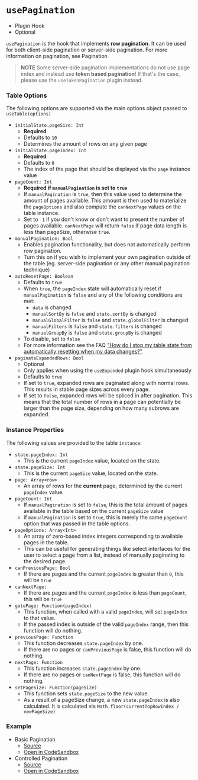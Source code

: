 # `usePagination`

- Plugin Hook
- Optional

`usePagination` is the hook that implements **row pagination**. It can be used for both client-side pagination or server-side pagination. For more information on pagination, see Pagination

> **NOTE** Some server-side pagination implementations do not use page index and instead use **token based pagination**! If that's the case, please use the `useTokenPagination` plugin instead.

### Table Options

The following options are supported via the main options object passed to `useTable(options)`

- `initialState.pageSize: Int`
  - **Required**
  - Defaults to `10`
  - Determines the amount of rows on any given page
- `initialState.pageIndex: Int`
  - **Required**
  - Defaults to `0`
  - The index of the page that should be displayed via the `page` instance value
- `pageCount: Int`
  - **Required if `manualPagination` is set to `true`**
  - If `manualPagination` is `true`, then this value used to determine the amount of pages available. This amount is then used to materialize the `pageOptions` and also compute the `canNextPage` values on the table instance.
  - Set to `-1` if you don't know or don't want to present the number of pages available. `canNextPage` will return `false` if page data length is less than pageSize, otherwise `true`.
- `manualPagination: Bool`
  - Enables pagination functionality, but does not automatically perform row pagination.
  - Turn this on if you wish to implement your own pagination outside of the table (eg. server-side pagination or any other manual pagination technique)
- `autoResetPage: Boolean`
  - Defaults to `true`
  - When `true`, the `pageIndex` state will automatically reset if `manualPagination` is `false` and any of the following conditions are met:
    - `data` is changed
    - `manualSortBy` is `false` and `state.sortBy` is changed
    - `manualGlobalFilter` is `false` and `state.globalFilter` is changed
    - `manualFilters` is `false` and `state.filters` is changed
    - `manualGroupBy` is `false` and `state.groupBy` is changed
  - To disable, set to `false`
  - For more information see the FAQ ["How do I stop my table state from automatically resetting when my data changes?"](../faq.md#how-do-i-stop-my-table-state-from-automatically-resetting-when-my-data-changes)
- `paginateExpandedRows: Bool`
  - Optional
  - Only applies when using the `useExpanded` plugin hook simultaneously
  - Defaults to `true`
  - If set to `true`, expanded rows are paginated along with normal rows. This results in stable page sizes across every page.
  - If set to `false`, expanded rows will be spliced in after pagination. This means that the total number of rows in a page can potentially be larger than the page size, depending on how many subrows are expanded.

### Instance Properties

The following values are provided to the table `instance`:

- `state.pageIndex: Int`
  - This is the current `pageIndex` value, located on the state.
- `state.pageSize: Int`
  - This is the current `pageSize` value, located on the state.
- `page: Array<row>`
  - An array of rows for the **current** page, determined by the current `pageIndex` value.
- `pageCount: Int`
  - If `manualPagination` is set to `false`, this is the total amount of pages available in the table based on the current `pageSize` value
  - if `manualPagination` is set to `true`, this is merely the same `pageCount` option that was passed in the table options.
- `pageOptions: Array<Int>`
  - An array of zero-based index integers corresponding to available pages in the table.
  - This can be useful for generating things like select interfaces for the user to select a page from a list, instead of manually paginating to the desired page.
- `canPreviousPage: Bool`
  - If there are pages and the current `pageIndex` is greater than `0`, this will be `true`
- `canNextPage:`
  - If there are pages and the current `pageIndex` is less than `pageCount`, this will be `true`
- `gotoPage: Function(pageIndex)`
  - This function, when called with a valid `pageIndex`, will set `pageIndex` to that value.
  - If the passed index is outside of the valid `pageIndex` range, then this function will do nothing.
- `previousPage: Function`
  - This function decreases `state.pageIndex` by one.
  - If there are no pages or `canPreviousPage` is false, this function will do nothing.
- `nextPage: Function`
  - This function increases `state.pageIndex` by one.
  - If there are no pages or `canNextPage` is false, this function will do nothing.
- `setPageSize: Function(pageSize)`
  - This function sets `state.pageSize` to the new value.
  - As a result of a pageSize change, a new `state.pageIndex` is also calculated. It is calculated via `Math.floor(currentTopRowIndex / newPageSize)`

### Example

- Basic Pagination
  - [Source](https://github.com/tannerlinsley/react-charts/tree/master/examples/pagination)
  - [Open in CodeSandbox](https://codesandbox.io/s/github/tannerlinsley/react-charts/tree/master/examples/pagination)
- Controlled Pagination
  - [Source](https://github.com/tannerlinsley/react-charts/tree/master/examples/pagination-controlled)
  - [Open in CodeSandbox](https://codesandbox.io/s/github/tannerlinsley/react-charts/tree/master/examples/pagination-controlled)
